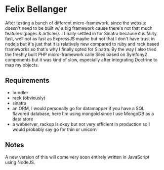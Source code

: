 # Felix Bellanger

After testing a bunch of different micro-framework, since the website doesn't need to be built w/ a big framework cause there's not that much features (pages & articles). I finally settled in for Sinatra because it is fairly fast, well not as fast as ExpressJS maybe but not that I don't have trust in nodejs but it's just that it is relatively new compared to ruby and rack based frameworks so that's why I finally opted for Sinatra. By the way I also tried the freshly built PHP micro-framework calle Silex based on Symfony2 components but it was kind of slow, especially after integrating Doctrine to map my objects.

## Requirements

* bundler
* rack (obviously)
* sinatra
* an ORM, I would personally go for datamapper if you have a SQL flavored database, here I'm using mongoid since I use MongoDB as a data store
* a webserver, rackup is okay but not very efficient in production so I would probably say go for thin or unicorn

## Notes

A new version of this will come very soon entirely written in JavaScript using NodeJS.

